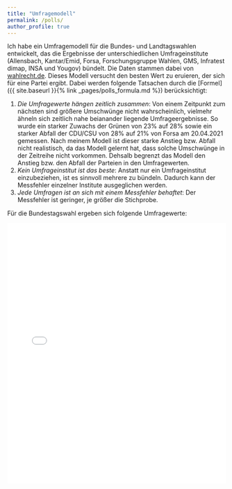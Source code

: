 ```yaml
---
title: "Umfragemodell"
permalink: /polls/
author_profile: true
---
```


Ich habe ein Umfragemodell für die Bundes- und Landtagswahlen entwickelt, das die Ergebnisse der unterschiedlichen Umfrageinstitute (Allensbach, Kantar/Emid, Forsa, Forschungsgruppe Wahlen, GMS, Infratest dimap, INSA und Yougov) bündelt. Die Daten stammen dabei von [wahlrecht.de](https://www.wahlrecht.de). 
Dieses Modell versucht den besten Wert zu eruieren, der sich für eine Partei ergibt. Dabei werden folgende Tatsachen durch die [Formel]({{ site.baseurl }}{% link _pages/polls_formula.md %}) berücksichtigt:
1. *Die Umfragewerte hängen zeitlich zusammen*: Von einem Zeitpunkt zum nächsten sind größere Umschwünge nicht wahrscheinlich, vielmehr ähneln sich zeitlich nahe beianander liegende Umfrageergebnisse. So wurde ein starker Zuwachs der Grünen von 23% auf 28% sowie ein starker Abfall der CDU/CSU von 28% auf 21% von Forsa am 20.04.2021 gemessen. Nach meinem Modell ist dieser starke Anstieg bzw. Abfall nicht realistisch, da das Modell gelernt hat, dass solche Umschwünge in der Zeitreihe nicht vorkommen. Dehsalb begrenzt das Modell den Anstieg bzw. den Abfall der Parteien in den Umfragewerten. 
2. *Kein Umfrageinstitut ist das beste*: Anstatt nur ein Umfrageinstitut einzubeziehen, ist es sinnvoll mehrere zu bündeln. Dadurch kann der Messfehler einzelner Institute ausgeglichen werden.
3. *Jede Umfragen ist an sich mit einem Messfehler behaftet*: Der Messfehler ist geringer, je größer die Stichprobe.   


Für die Bundestagswahl ergeben sich folgende Umfragewerte:


<iframe src="/plots/polls.html" height="600px" width="100%" style="border:none;"></iframe>

